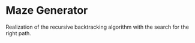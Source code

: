 # Maze Generator

Realization of the recursive backtracking algorithm with the search for the right path.
